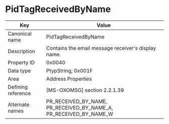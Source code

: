 # PidTagReceivedByName

| Key | Value |
|---|---|
| Canonical name | PidTagReceivedByName |
| Description | Contains the email message receiver's display name. |
| Property ID | 0x0040 |
| Data type | PtypString, 0x001F |
| Area | Address Properties |
| Defining reference | [MS-OXOMSG] section 2.2.1.39 |
| Alternate names | PR_RECEIVED_BY_NAME, PR_RECEIVED_BY_NAME_A, PR_RECEIVED_BY_NAME_W |
